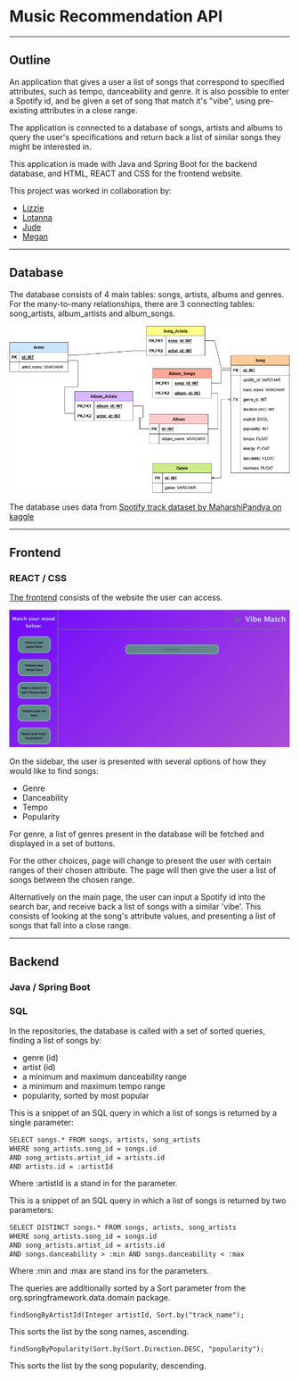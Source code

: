 # Music Recommendation API

---

## Outline
An application that gives a user a list of songs that correspond to specified attributes, such as tempo, danceability and genre.
It is also possible to enter a Spotify id, and be given a set of song that match it's "vibe", using pre-existing attributes in a close range.

The application is connected to a database of songs, artists and albums to query the user's specifications and return back a list of similar songs they might be interested in.

This application is made with Java and Spring Boot for the backend database, and HTML, REACT and CSS for the frontend website.

This project was worked in collaboration by:
- [Lizzie](https://github.com/LizzieH97)
- [Lotanna](https://github.com/Tannababy)
- [Jude](https://github.com/sector-11)
- [Megan](https://github.com/Megan-0401)

---

## Database

The database consists of 4 main tables: songs, artists, albums and genres. For the many-to-many relationships, there are 3 connecting tables: song_artists, album_artists and album_songs.

![API Entity Relationship Diagram](readme_files/API-ERD.png "ERD")

The database uses data from [Spotify track dataset by MaharshiPandya on kaggle](https://www.kaggle.com/datasets/maharshipandya/-spotify-tracks-dataset)

---

## Frontend

### REACT / CSS

[The frontend](https://github.com/LizzieH97/vibe-match-front-end) consists of the website the user can access.

<img src="readme_files/main_page.png" alt="main_page" width="750"/>

On the sidebar, the user is presented with several options of how they would like to find songs:
- Genre
- Danceability
- Tempo
- Popularity

For genre, a list of genres present in the database will be fetched and displayed in a set of buttons.

For the other choices, page will change to present the user with certain ranges of their chosen attribute. The page will then give the user a list of songs between the chosen range.

Alternatively on the main page, the user can input a Spotify id into the search bar, and receive back a list of songs with a similar 'vibe'.
This consists of looking at the song's attribute values, and presenting a list of songs that fall into a close range.

---

## Backend

### Java / Spring Boot


### SQL

In the repositories, the database is called with a set of sorted queries, finding a list of songs by:
  - genre (id)
  - artist (id)
  - a minimum and maximum danceability range
  - a minimum and maximum tempo range
  - popularity, sorted by most popular

This is a snippet of an SQL query in which a list of songs is returned by a single parameter:

    SELECT songs.* FROM songs, artists, song_artists
    WHERE song_artists.song_id = songs.id
    AND song_artists.artist_id = artists.id
    AND artists.id = :artistId

Where :artistId is a stand in for the parameter.

This is a snippet of an SQL query in which a list of songs is returned by two parameters:

    SELECT DISTINCT songs.* FROM songs, artists, song_artists
    WHERE song_artists.song_id = songs.id
    AND song_artists.artist_id = artists.id
    AND songs.danceability > :min AND songs.danceability < :max

Where :min and :max are stand ins for the parameters.

The queries are additionally sorted by a Sort parameter from the org.springframework.data.domain package.

    findSongByArtistId(Integer artistId, Sort.by("track_name");

This sorts the list by the song names, ascending.

    findSongByPopularity(Sort.by(Sort.Direction.DESC, "popularity");

This sorts the list by the song popularity, descending.
